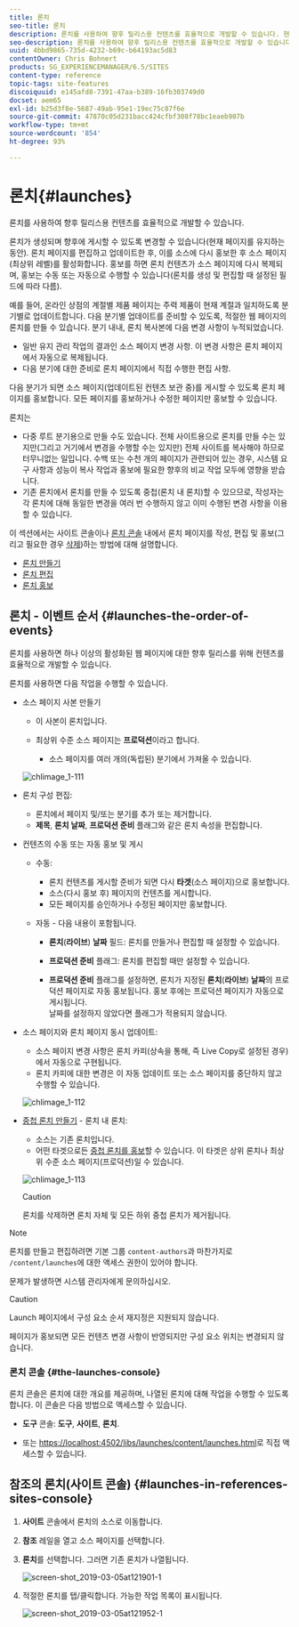 ```yaml
---
title: 론치
seo-title: 론치
description: 론치를 사용하여 향후 릴리스용 컨텐츠를 효율적으로 개발할 수 있습니다. 현재 페이지를 유지 관리하면서 나중에 게시할 수 있도록 변경할 수도 있습니다.
seo-description: 론치를 사용하여 향후 릴리스용 컨텐츠를 효율적으로 개발할 수 있습니다. 현재 페이지를 유지 관리하면서 나중에 게시할 수 있도록 변경할 수도 있습니다.
uuid: 4bbd9865-735d-4232-b69c-b64193ac5d83
contentOwner: Chris Bohnert
products: SG_EXPERIENCEMANAGER/6.5/SITES
content-type: reference
topic-tags: site-features
discoiquuid: e145afd8-7391-47aa-b389-16fb303749d0
docset: aem65
exl-id: b25d3f8e-5687-49ab-95e1-19ec75c87f6e
source-git-commit: 47870c05d231bacc424cfbf308f78bc1eaeb907b
workflow-type: tm+mt
source-wordcount: '854'
ht-degree: 93%

---
```


# 론치{#launches}

론치를 사용하여 향후 릴리스용 컨텐츠를 효율적으로 개발할 수 있습니다.

론치가 생성되며 향후에 게시할 수 있도록 변경할 수 있습니다(현재 페이지를 유지하는 동안). 론치 페이지를 편집하고 업데이트한 후, 이를 소스에 다시 홍보한 후 소스 페이지(최상위 레벨)를 활성화합니다. 홍보를 하면 론치 컨텐츠가 소스 페이지에 다시 복제되며, 홍보는 수동 또는 자동으로 수행할 수 있습니다(론치를 생성 및 편집할 때 설정된 필드에 따라 다름).

예를 들어, 온라인 상점의 계절별 제품 페이지는 주력 제품이 현재 계절과 일치하도록 분기별로 업데이트합니다. 다음 분기별 업데이트를 준비할 수 있도록, 적절한 웹 페이지의 론치를 만들 수 있습니다. 분기 내내, 론치 복사본에 다음 변경 사항이 누적되었습니다.

* 일반 유지 관리 작업의 결과인 소스 페이지 변경 사항. 이 변경 사항은 론치 페이지에서 자동으로 복제됩니다.
* 다음 분기에 대한 준비로 론치 페이지에서 직접 수행한 편집 사항.

다음 분기가 되면 소스 페이지(업데이트된 컨텐츠 보관 중)를 게시할 수 있도록 론치 페이지를 홍보합니다. 모든 페이지를 홍보하거나 수정한 페이지만 홍보할 수 있습니다.

론치는

* 다중 루트 분기용으로 만들 수도 있습니다. 전체 사이트용으로 론치를 만들 수는 있지만(그리고 거기에서 변경을 수행할 수는 있지만) 전체 사이트를 복사해야 하므로 터무니없는 일입니다. 수백 또는 수천 개의 페이지가 관련되어 있는 경우, 시스템 요구 사항과 성능이 복사 작업과 홍보에 필요한 향후의 비교 작업 모두에 영향을 받습니다.
* 기존 론치에서 론치를 만들 수 있도록 중첩(론치 내 론치)할 수 있으므로, 작성자는 각 론치에 대해 동일한 변경을 여러 번 수행하지 않고 이미 수행된 변경 사항을 이용할 수 있습니다.

이 섹션에서는 사이트 콘솔이나 [론치 콘솔](#the-launches-console) 내에서 론치 페이지를 작성, 편집 및 홍보(그리고 필요한 경우 [삭제](/help/sites-authoring/launches-creating.md#deleting-a-launch))하는 방법에 대해 설명합니다.

* [론치 만들기](/help/sites-authoring/launches-creating.md)
* [론치 편집](/help/sites-authoring/launches-editing.md)
* [론치 홍보](/help/sites-authoring/launches-promoting.md)

## 론치 - 이벤트 순서 {#launches-the-order-of-events}

론치를 사용하면 하나 이상의 활성화된 웹 페이지에 대한 향후 릴리스를 위해 컨텐츠를 효율적으로 개발할 수 있습니다.

론치를 사용하면 다음 작업을 수행할 수 있습니다.

* 소스 페이지 사본 만들기

   * 이 사본이 론치입니다.
   * 최상위 수준 소스 페이지는 **프로덕션**&#x200B;이라고 합니다.

      * 소스 페이지를 여러 개의(독립된) 분기에서 가져올 수 있습니다.

   ![chlimage_1-111](assets/chlimage_1-111.png)

* 론치 구성 편집:

   * 론치에서 페이지 및/또는 분기를 추가 또는 제거합니다.
   * **제목**, **론치 날짜**, **프로덕션 준비** 플래그와 같은 론치 속성을 편집합니다.

* 컨텐츠의 수동 또는 자동 홍보 및 게시

   * 수동:

      * 론치 컨텐츠를 게시할 준비가 되면 다시 **타겟**(소스 페이지)으로 홍보합니다.
      * 소스(다시 홍보 후) 페이지의 컨텐츠를 게시합니다.
      * 모든 페이지를 승인하거나 수정된 페이지만 홍보합니다.
   * 자동 - 다음 내용이 포함됩니다.

      * **론치**(**라이브**) **날짜** 필드: 론치를 만들거나 편집할 때 설정할 수 있습니다.

      * **프로덕션 준비** 플래그: 론치를 편집할 때만 설정할 수 있습니다.
      * **프로덕션 준비** 플래그를 설정하면, 론치가 지정된 **론치**(**라이브**) **날짜**&#x200B;의 프로덕션 페이지로 자동 홍보됩니다. 홍보 후에는 프로덕션 페이지가 자동으로 게시됩니다.\
         날짜를 설정하지 않았다면 플래그가 적용되지 않습니다.


* 소스 페이지와 론치 페이지 동시 업데이트:

   * 소스 페이지 변경 사항은 론치 카피(상속을 통해, 즉 Live Copy로 설정된 경우)에서 자동으로 구현됩니다.
   * 론치 카피에 대한 변경은 이 자동 업데이트 또는 소스 페이지를 중단하지 않고 수행할 수 있습니다.

   ![chlimage_1-112](assets/chlimage_1-112.png)

* [중첩 론치 만들기](/help/sites-authoring/launches-creating.md#creating-a-nested-launch) - 론치 내 론치:

   * 소스는 기존 론치입니다.
   * 어떤 타겟으로든 [중첩 론치를 홍보](/help/sites-authoring/launches-promoting.md#promoting-a-nested-launch)할 수 있습니다. 이 타겟은 상위 론치나 최상위 수준 소스 페이지(프로덕션)일 수 있습니다.

   ![chlimage_1-113](assets/chlimage_1-113.png)

   >[!CAUTION]
   >
   >론치를 삭제하면 론치 자체 및 모든 하위 중첩 론치가 제거됩니다.

>[!NOTE]
>
>론치를 만들고 편집하려면 기본 그룹 `content-authors`과 마찬가지로 `/content/launches`에 대한 액세스 권한이 있어야 합니다.
>
>문제가 발생하면 시스템 관리자에게 문의하십시오.

>[!CAUTION]
>
>Launch 페이지에서 구성 요소 순서 재지정은 지원되지 않습니다.
>
>페이지가 홍보되면 모든 컨텐츠 변경 사항이 반영되지만 구성 요소 위치는 변경되지 않습니다.


### 론치 콘솔 {#the-launches-console}

론치 콘솔은 론치에 대한 개요를 제공하며, 나열된 론치에 대해 작업을 수행할 수 있도록 합니다. 이 콘솔은 다음 방법으로 액세스할 수 있습니다.

* **도구** 콘솔: **도구**, **사이트**, **론치**.

* 또는 [https://localhost:4502/libs/launches/content/launches.html](https://localhost:4502/libs/launches/content/launches.html)로 직접 액세스할 수 있습니다.

## 참조의 론치(사이트 콘솔) {#launches-in-references-sites-console}

1. **사이트** 콘솔에서 론치의 소스로 이동합니다.
1. **참조** 레일을 열고 소스 페이지를 선택합니다.
1. **론치**&#x200B;를 선택합니다. 그러면 기존 론치가 나열됩니다.

   ![screen-shot_2019-03-05at121901-1](assets/screen-shot_2019-03-05at121901-1.png)

1. 적절한 론치를 탭/클릭합니다. 가능한 작업 목록이 표시됩니다.

   ![screen-shot_2019-03-05at121952-1](assets/screen-shot_2019-03-05at121952-1.png)
